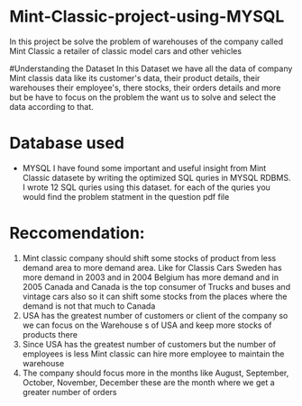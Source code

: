 # Mint-Classic-project-using-MYSQL
In this project be solve the problem of warehouses of the company called Mint Classic a retailer of classic model cars and other vehicles

#Understanding the Dataset
In this Dataset we have all the data of company Mint classis data like its customer's data, their product details, their warehouses 
their employee's, there stocks, their orders details and more but be have to focus on the problem the want us to solve and select the data according to that.

# Database used
* MYSQL
I have found some important and useful insight from Mint Classic datasete by writing the optimized SQL quries in MYSQL RDBMS.
I wrote 12 SQL quries using this dataset. for each of the quries you would find the problem statment in the question pdf file

# Reccomendation:
1. Mint classic company should shift some stocks of product from less demand area to more demand area.
Like for Classis Cars Sweden has more demand in 2003 and in 2004 Belgium has more demand and in 2005 Canada and Canada is the top consumer of Trucks and buses and vintage cars also so it can shift some  stocks from the places where the demand is not that much to Canada
2. USA has the greatest number of customers  or client of the company so we can focus on the Warehouse s of USA  and keep more stocks of products there
3. Since USA  has the greatest number of customers  but the number of employees is less Mint classic can hire more employee to maintain the warehouse
4. The company should focus more in the months like August, September, October, November, December these are the month where we get a greater number of orders
